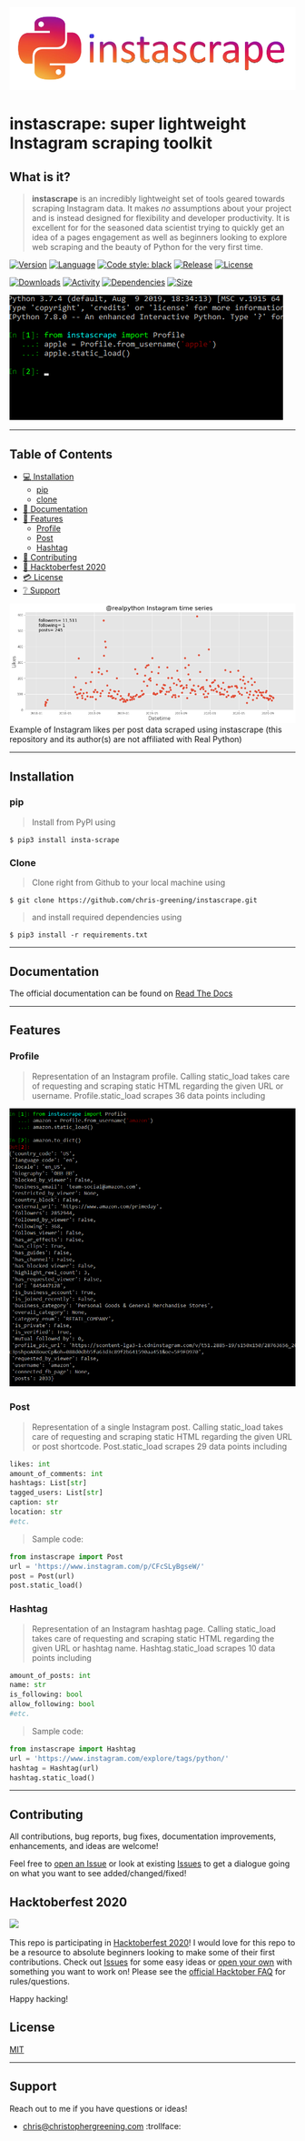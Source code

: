 ![instascrape logo](/media/logo.png?raw=true)

# instascrape: super lightweight Instagram scraping toolkit

## What is it?
> **instascrape** is an incredibly lightweight set of tools geared towards scraping Instagram data. It makes *no* assumptions about your project and is instead designed for flexibility and developer productivity. It is excellent for for the seasoned data scientist trying to quickly get an idea of a pages engagement as well as beginners looking to explore web scraping and the beauty of Python for the very first time. 

[![Version](https://img.shields.io/pypi/pyversions/insta-scrape)](https://www.python.org/downloads/release/python-360/)
[![Language](https://img.shields.io/github/languages/top/chris-greening/instascrape)](https://www.python.org/) 
[![Code style: black](https://img.shields.io/badge/code%20style-black-000000.svg)](https://github.com/psf/black)
[![Release](https://img.shields.io/pypi/v/insta-scrape)](https://pypi.org/project/insta-scrape/)
[![License](http://img.shields.io/:license-mit-blue.svg?style=flat-square)](https://opensource.org/licenses/MIT) 

[![Downloads](https://pepy.tech/badge/insta-scrape)](https://pepy.tech/project/insta-scrape)
[![Activity](https://img.shields.io/github/last-commit/chris-greening/instascrape)](https://github.com/chris-greening/instascrape) 
[![Dependencies](https://img.shields.io/librariesio/github/chris-greening/instascrape)](https://github.com/chris-greening/instascrape/blob/master/requirements.txt)
[![Size](https://img.shields.io/github/repo-size/chris-greening/instascrape)](https://github.com/chris-greening/instascrape) 

![Sample programming gif](/media/sample_code.gif?raw=true)

---

## Table of Contents 
* [:computer: Installation](#installation)
  * [pip](#pip)
  * [clone](#clone)
* [:newspaper: Documentation](#documentation)
* [:scroll: Features](#features)
  * [Profile](#profile)
  * [Post](#post)
  * [Hashtag](#hashtag)
* [:pray: Contributing](#contributing)
* [:jack_o_lantern: Hacktoberfest 2020](#hacktoberfest-2020)
* [:credit_card: License](#license)
* [:grey_question: Support](#support)

![Graph of instagram data](/media/realpython.png?raw=true)
Example of Instagram likes per post data scraped using instascrape (this repository and its author(s) are not affiliated with Real Python)

---

## Installation

### pip
> Install from PyPI using
```shell
$ pip3 install insta-scrape
```

### Clone
> Clone right from Github to your local machine using 
```shell
$ git clone https://github.com/chris-greening/instascrape.git 
```
> and install required dependencies using 
```shell
$ pip3 install -r requirements.txt
```

---

## Documentation 
The official documentation can be found on [Read The Docs](https://instascrape.readthedocs.io/en/latest/index.html)

---

## Features

### Profile 
> Representation of an Instagram profile. Calling static_load takes care of requesting and scraping static HTML regarding the given URL or username. 
> Profile.static_load scrapes 36 data points including 

<img src="media/profile_example 0.png" width=700>

### Post
> Representation of a single Instagram post. Calling static_load takes care of requesting and scraping static HTML regarding the given URL or post shortcode.
> Post.static_load scrapes 29 data points including
```python
likes: int
amount_of_comments: int
hashtags: List[str]
tagged_users: List[str]
caption: str
location: str
#etc. 
```
> Sample code:
```python
from instascrape import Post 
url = 'https://www.instagram.com/p/CFcSLyBgseW/'
post = Post(url)
post.static_load()
```

### Hashtag
> Representation of an Instagram hashtag page. Calling static_load takes care of requesting and scraping static HTML regarding the given URL or hashtag name.
> Hashtag.static_load scrapes 10 data points including
```python
amount_of_posts: int
name: str
is_following: bool
allow_following: bool
#etc. 
```
> Sample code:
```python
from instascrape import Hashtag 
url = 'https://www.instagram.com/explore/tags/python/'
hashtag = Hashtag(url)
hashtag.static_load()
```
---

## Contributing 
All contributions, bug reports, bug fixes, documentation improvements, enhancements, and ideas are welcome! 

Feel free to [open an Issue](https://github.com/chris-greening/instascrape/issues/new/choose) or look at existing [Issues](https://github.com/chris-greening/instascrape/issues) to get a dialogue going on what you want to see added/changed/fixed! 

## Hacktoberfest 2020
<img src="https://hacktoberfest.digitalocean.com/assets/HF-full-logo-b05d5eb32b3f3ecc9b2240526104cf4da3187b8b61963dd9042fdc2536e4a76c.svg" width="350"/>

This repo is participating in [Hacktoberfest 2020](https://hacktoberfest.digitalocean.com/)! I would love for this repo to be a resource to absolute beginners looking to make some of their first contributions. Check out [Issues](https://github.com/chris-greening/instascrape/issues) for some easy ideas or [open your own](https://github.com/chris-greening/instascrape/issues/new/choose) with something you want to work on! Please see the [official Hacktober FAQ](https://hacktoberfest.digitalocean.com/faq) for rules/questions. 

Happy hacking! 

## License
[MIT](LICENSE)

---

## Support 
Reach out to me if you have questions or ideas!
- chris@christophergreening.com
:trollface:
